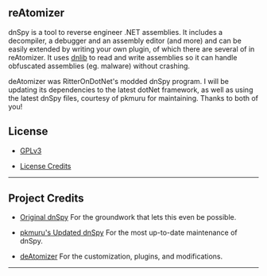 ## reAtomizer

dnSpy is a tool to reverse engineer .NET assemblies. It includes a decompiler, a debugger and an assembly editor (and more) and can be easily extended by writing your own plugin, of which there are several of in reAtomizer. It uses [dnlib](https://github.com/0xd4d/dnlib) to read and write assemblies so it can handle obfuscated assemblies (eg. malware) without crashing.

deAtomizer was RitterOnDotNet's modded dnSpy program. I will be updating its dependencies to the latest dotNet framework, as well as using the latest dnSpy files, courtesy of pkmuru for maintaining. Thanks to both of you!

License
-------
- [GPLv3](https://github.com/0xd4d/dnSpy/blob/master/Licenses/GPLv3.txt)

- [License Credits](https://github.com/0xd4d/dnSpy/blob/master/Licenses)
--------------------------------------------------------------

Project Credits
---
- [Original dnSpy](https://github.com/dnSpy/dnSpy/)
For the groundwork that lets this even be possible.

- [pkmuru's Updated dnSpy](https://github.com/pkmuru/dnSpy)
For the most up-to-date maintenance of dnSpy.

- [deAtomizer](https://github.com/ritterondotnet/deAtomizer)
For the customization, plugins, and modifications.
----------------------------------------------
